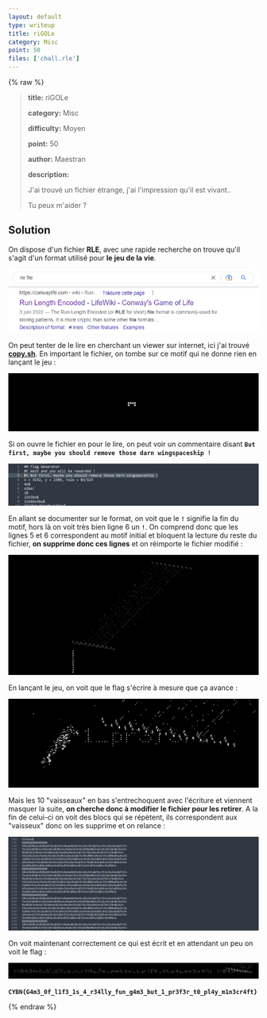 ```yaml
---
layout: default
type: writeup
title: riGOLe
category: Misc
point: 50
files: ['chall.rle']
---
```


{% raw %}
> **title:** riGOLe
>
> **category:** Misc
>
> **difficulty:** Moyen
>
> **point:** 50
>
> **author:** Maestran
>
> **description:**
>
> J'ai trouvé un fichier étrange, j'ai l'impression qu'il est vivant..
>
> Tu peux m'aider ?
>
> 

## Solution

On dispose d'un fichier **RLE**, avec une rapide recherche on trouve qu'il s'agit d'un format utilisé pour **le jeu de la vie**.

![Format de fichier](images/rle_file.png)

On peut tenter de le lire en cherchant un viewer sur internet, ici j'ai trouvé **[copy.sh](https://copy.sh/life/)**. En important le fichier, on tombe sur ce motif qui ne donne rien en lançant le jeu :

![Motif initial](images/ship.png)

Si on ouvre le fichier en pour le lire, on peut voir un commentaire disant **`But first, maybe you should remove those darn wingspaceship !`**

![Motif initial](images/begin.png)

En allant se documenter sur le format, on voit que le **`!`** signifie la fin du motif, hors là on voit très bien ligne 6 un **`!`**. On comprend donc que les lignes 5 et 6 correspondent au motif initial et bloquent la lecture du reste du fichier, **on supprime donc ces lignes** et on réimporte le fichier modifié :

![Motif initial](images/motif.png)

En lançant le jeu, on voit que le flag s'écrire à mesure que ça avance :

![Motif initial](images/flag_hidden.png)

Mais les 10 "vaisseaux" en bas s'entrechoquent avec l'écriture et viennent masquer la suite, **on cherche donc à modifier le fichier pour les retirer**. A la fin de celui-ci on voit des blocs qui se répètent, ils correspondent aux "vaisseux" donc on les supprime et on relance :

![Motif initial](images/ships.png)

On voit maintenant correctement ce qui est écrit et en attendant un peu on voit le flag :

![Motif initial](images/flag.png)


**`CYBN{G4m3_0f_l1f3_1s_4_r34lly_fun_g4m3_but_1_pr3f3r_t0_pl4y_m1n3cr4ft}`**

{% endraw %}
